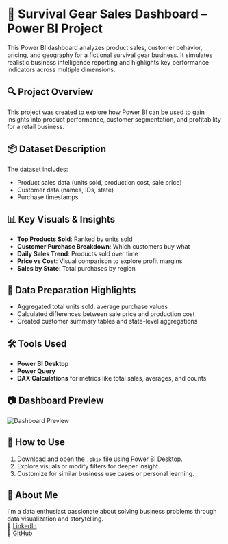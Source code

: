 # 🔦 Survival Gear Sales Dashboard – Power BI Project

This Power BI dashboard analyzes product sales, customer behavior, pricing, and geography for a fictional survival gear business. It simulates realistic business intelligence reporting and highlights key performance indicators across multiple dimensions.

## 🔍 Project Overview
This project was created to explore how Power BI can be used to gain insights into product performance, customer segmentation, and profitability for a retail business.

## 📦 Dataset Description
The dataset includes:
- Product sales data (units sold, production cost, sale price)
- Customer data (names, IDs, state)
- Purchase timestamps

## 📊 Key Visuals & Insights
- **Top Products Sold**: Ranked by units sold
- **Customer Purchase Breakdown**: Which customers buy what
- **Daily Sales Trend**: Products sold over time
- **Price vs Cost**: Visual comparison to explore profit margins
- **Sales by State**: Total purchases by region

## 🧹 Data Preparation Highlights
- Aggregated total units sold, average purchase values
- Calculated differences between sale price and production cost
- Created customer summary tables and state-level aggregations

## 🛠 Tools Used
- **Power BI Desktop**
- **Power Query**
- **DAX Calculations** for metrics like total sales, averages, and counts

## 📷 Dashboard Preview

![Dashboard Preview](https://github.com/your-username/your-repo-name/blob/main/survival-dashboard-preview.png)

## 🚀 How to Use
1. Download and open the `.pbix` file using Power BI Desktop.
2. Explore visuals or modify filters for deeper insight.
3. Customize for similar business use cases or personal learning.

## 💼 About Me
I'm a data enthusiast passionate about solving business problems through data visualization and storytelling.  
📎 [LinkedIn](https://www.linkedin.com)  
🐙 [GitHub](https://github.com/your-username)

